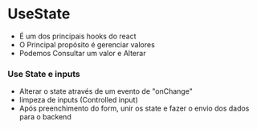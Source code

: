 # UseState

- É um dos principais hooks do react
- O Principal propósito é gerenciar valores
- Podemos Consultar um valor e Alterar

### Use State e inputs

- Alterar o state através de um evento de "onChange"
- limpeza de inputs (Controlled input)
- Após preenchimento do form, unir os state e fazer o envio dos dados para o backend
